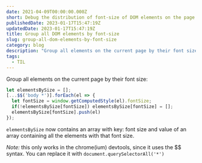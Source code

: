```yaml
---
date: 2021-04-09T00:00:00.000Z
short: Debug the distribution of font-size of DOM elements on the page
publishedDate: 2023-01-17T15:47:19Z
updatedDate: 2023-01-17T15:47:19Z
title: Group all DOM elements by font-size
slug: group-all-dom-elements-by-font-size
category: blog
description: "Group all elements on the current page by their font size:\r"
tags:
  - TIL
---
```



Group all elements on the current page by their font size:

```js
let elementsBySize = [];
[...$$('body *')].forEach(el => {
  let fontSize = window.getComputedStyle(el).fontSize;
  if(!elementsBySize[fontSize]) elementsBySize[fontSize] = [];
  elementsBySize[fontSize].push(el)
});
```

`elementsBySize` now contains an array with key: font size and value of an array containing all the elements with that font size.

*Note:* this only works in the chrome(ium) devtools, since it uses the $$ syntax. You can replace it with `document.querySelectorAll('*')`